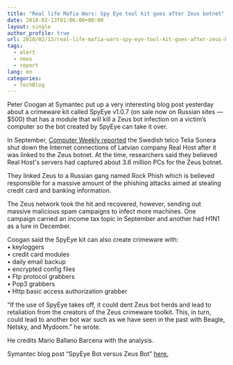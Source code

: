 ```yaml
---
title: "Real life Mafia Wars: Spy Eye tool kit goes after Zeus botnet"
date: 2010-02-13T01:06:00+00:00
layout: single
author_profile: true
url: 2010/02/13/real-life-mafia-wars-spy-eye-tool-kit-goes-after-zeus-botnet/
tags:
  - alert
  - news
  - report
lang: en
categories: 
  - TechBlog
---
```

Peter Coogan at Symantec put up a very interesting blog post yesterday about a crimeware kit called SpyEye v1.0.7 (on sale now on Russian sites — $500) that has a module that will kill a Zeus bot infection on a victim’s computer so the bot created by SpyEye can take it over.

In September, [Computer Weekly reported](http://www.computerweekly.com/Articles/2009/08/04/237165/zeus-botnets-real-host-cut-off-from-the-internet.htm) the Swedish telco Telia Sonera shut down the Internet connections of Latvian company Real Host after it was linked to the Zeus botnet. At the time, researchers said they believed Real Host's servers had captured about 3.6 million PCs for the Zeus botnet.

They linked Zeus to a Russian gang named Rock Phish which is believed responsible for a massive amount of the phishing attacks aimed at stealing credit card and banking information.

The Zeus network took the hit and recovered, however, sending out massive malicious spam campaigns to infect more machines. One campaign carried an income tax topic in September and another had H1N1 as a lure in December.

Coogan said the SpyEye kit can also create crimeware with:  
• keyloggers  
• credit card modules  
• daily email backup  
• encrypted config files  
• Ftp protocol grabbers  
• Pop3 grabbers  
• Http basic access authorization grabber

“If the use of SpyEye takes off, it could dent Zeus bot herds and lead to retaliation from the creators of the Zeus crimeware toolkit. This, in turn, could lead to another bot war such as we have seen in the past with Beagle, Netsky, and Mydoom.” he wrote.

He credits Mario Ballano Barcena with the analysis.

Symantec blog post “SpyEye Bot versus Zeus Bot” [here.](http://www.symantec.com/connect/blogs/spyeye-bot-versus-zeus-bot)